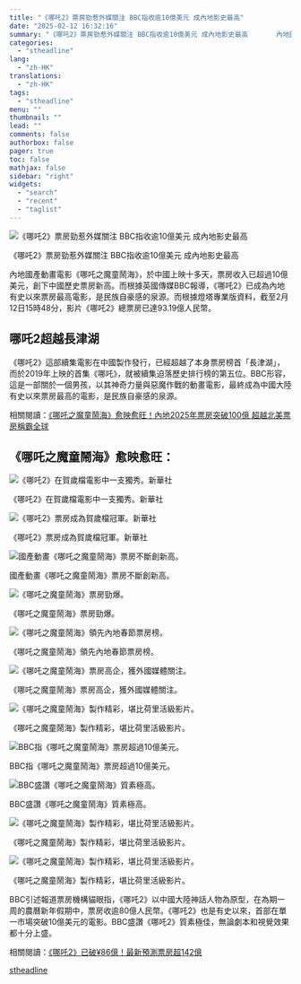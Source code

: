 ```yaml
---
title: "《哪吒2》票房勁惹外媒關注 BBC指收逾10億美元 成內地影史最高"
date: "2025-02-12 16:32:16"
summary: "《哪吒2》票房勁惹外媒關注 BBC指收逾10億美元 成內地影史最高       內地國產動畫..."
categories:
  - "stheadline"
lang:
  - "zh-HK"
translations:
  - "zh-HK"
tags:
  - "stheadline"
menu: ""
thumbnail: ""
lead: ""
comments: false
authorbox: false
pager: true
toc: false
mathjax: false
sidebar: "right"
widgets:
  - "search"
  - "recent"
  - "taglist"
---
```


![《哪吒2》票房勁惹外媒關注 BBC指收逾10億美元 成內地影史最高](https://image.stheadline.com/f/680p0/0x0/100/none/a7b0a17b15a3081c7f48f672de4a5ba7/stheadline/inewsmedia/20250212/_2025021216255159098.jpg)

《哪吒2》票房勁惹外媒關注 BBC指收逾10億美元 成內地影史最高




內地國產動畫電影《哪吒之魔童鬧海》，於中國上映十多天，票房收入已超過10億美元，創下中國歷史票房新高。而根據英國傳媒BBC報導，《哪吒2》已成為內地有史以來票房最高電影，是民族自豪感的泉源。而根據燈塔專業版資料，截至2月12日15時48分，影片《哪吒2》總票房已達93.19億人民幣。

哪吒2超越長津湖
--------

《哪吒2》這部續集電影在中國製作發行，已經超越了本身票房榜首「長津湖」，而於2019年上映的首集《哪吒》，就被續集迫落歷史排行榜的第五位。BBC形容，這是一部關於一個男孩，以其神奇力量與惡魔作戰的動畫電影，最終成為中國大陸有史以來票房最高的電影，是民族自豪感的泉源。

相關閱讀：[《哪吒之魔童鬧海》愈映愈旺！內地2025年票房突破100億 超越北美票房稱霸全球](https://www.stheadline.com/realtime-entertainment/3425246/%E5%93%AA%E5%90%92%E4%B9%8B%E9%AD%94%E7%AB%A5%E9%AC%A7%E6%B5%B7%E6%84%88%E6%98%A0%E6%84%88%E6%97%BA%E5%85%A7%E5%9C%B02025%E5%B9%B4%E7%A5%A8%E6%88%BF%E7%AA%81%E7%A0%B4100%E5%84%84-%E8%B6%85%E8%B6%8A%E5%8C%97%E7%BE%8E%E7%A5%A8%E6%88%BF%E7%A8%B1%E9%9C%B8%E5%85%A8%E7%90%83)

《哪吒之魔童鬧海》愈映愈旺：
--------------

 ![《哪吒2》在賀歲檔電影中一支獨秀。新華社](https://image.hkhl.hk/f/1024p0/0x0/100/none/5cc9a912296ac43011f0b2552b8d7f02/2025-02/459_2_.JPG)


《哪吒2》在賀歲檔電影中一支獨秀。新華社



 ![《哪吒2》票房成為賀歲檔冠軍。新華社](https://image.hkhl.hk/f/1024p0/0x0/100/none/2f9631e20f8ccc98c06e07ad20837435/2025-02/XxjpsgC007128_20250203_PEPFN0A001.JPG)


《哪吒2》票房成為賀歲檔冠軍。新華社



 ![國產動畫《哪吒之魔童鬧海》票房不斷創新高。](https://image.hkhl.hk/f/1024p0/0x0/100/none/7d739e01c41ca3a00289205adc534d16/2025-02/images_1.jpg)


國產動畫《哪吒之魔童鬧海》票房不斷創新高。



 ![《哪吒之魔童鬧海》票房勁爆。](https://image.hkhl.hk/f/1024p0/0x0/100/none/feb3295981a8bce232a849f0a200a9b8/2025-02/CHI01P01030225.jpg)


《哪吒之魔童鬧海》票房勁爆。



 ![《哪吒之魔童鬧海》領先內地春節票房榜。](https://image.hkhl.hk/f/1024p0/0x0/100/none/e24bb58f28b12e634260abd44ce3f9c2/2025-02/636_5_.jpg)


《哪吒之魔童鬧海》領先內地春節票房榜。



 ![《哪吒之魔童鬧海》票房高企，獲外國媒體關注。](https://image.hkhl.hk/f/1024p0/0x0/100/none/00687f8defcaaff52a9452bb0f23f64d/2025-02/969_18_.jpg)


《哪吒之魔童鬧海》票房高企，獲外國媒體關注。



 ![《哪吒之魔童鬧海》製作精彩，堪比荷里活級影片。](https://image.hkhl.hk/f/1024p0/0x0/100/none/632b65e7b23cdab7c91f5cf89b0caec3/2025-02/636_4_.jpg)


《哪吒之魔童鬧海》製作精彩，堪比荷里活級影片。



 ![BBC指《哪吒之魔童鬧海》票房超過10億美元。](https://image.hkhl.hk/f/1024p0/0x0/100/none/c60fb1a34e99edaebe91516b58ad123e/2025-02/858_8_.jpg)


BBC指《哪吒之魔童鬧海》票房超過10億美元。



 ![BBC盛讚《哪吒之魔童鬧海》質素極高。](https://image.hkhl.hk/f/1024p0/0x0/100/none/7cb2064d69c9c2e7e9cffedc4806f2bb/2025-02/874_2_.jpg)


BBC盛讚《哪吒之魔童鬧海》質素極高。



 ![《哪吒之魔童鬧海》製作精彩，堪比荷里活級影片。](https://image.hkhl.hk/f/1024p0/0x0/100/none/c04ea247bfeddc433f50aea7faeb81a1/2025-02/969_17_.jpg)


《哪吒之魔童鬧海》製作精彩，堪比荷里活級影片。



 ![《哪吒之魔童鬧海》製作精彩，堪比荷里活級影片。](https://image.hkhl.hk/f/1024p0/0x0/100/none/d701b707a5ad749ce11792ac176f6be6/2025-02/857.jpg)


《哪吒之魔童鬧海》製作精彩，堪比荷里活級影片。


BBC引述報道票房機構貓眼指，《哪吒2》以中國大陸神話人物為原型，在為期一周的農曆新年假期中，票房收逾80億人民幣。《哪吒2》也是有史以來，首部在單一市場突破10億美元的電影。BBC盛讚《哪吒2》質素極佳，無論劇本和視覺效果都十分上盛。

相關閱讀：[《哪吒2》已破¥86億！最新預測票房超142億](https://www.stheadline.com/realtime-china/3427519/%E5%93%AA%E5%90%922%E5%B7%B2%E7%A0%B486%E5%84%84%E6%9C%80%E6%96%B0%E9%A0%90%E6%B8%AC%E7%A5%A8%E6%88%BF%E8%B6%85142%E5%84%84)

[stheadline](https://std.stheadline.com/realtime/article/2052351/即時-娛樂-哪吒2-票房勁惹外媒關注-BBC指收逾10億美元-成內地影史最高)
